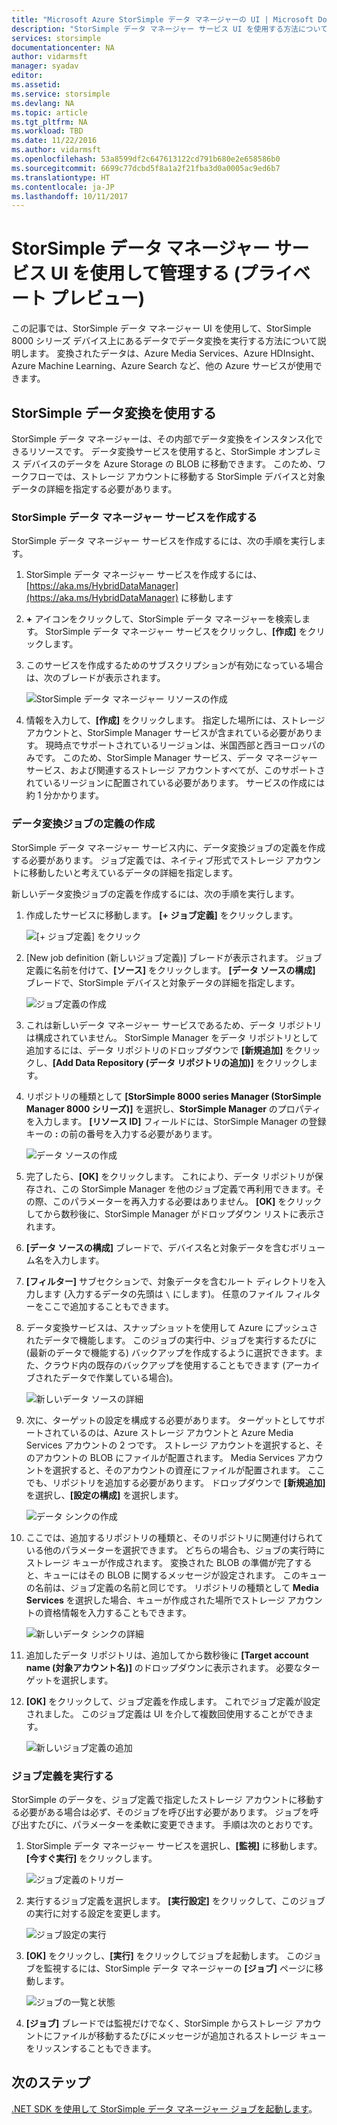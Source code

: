 ```yaml
---
title: "Microsoft Azure StorSimple データ マネージャーの UI | Microsoft Docs"
description: "StorSimple データ マネージャー サービス UI を使用する方法について説明します (プライベート プレビュー)"
services: storsimple
documentationcenter: NA
author: vidarmsft
manager: syadav
editor: 
ms.assetid: 
ms.service: storsimple
ms.devlang: NA
ms.topic: article
ms.tgt_pltfrm: NA
ms.workload: TBD
ms.date: 11/22/2016
ms.author: vidarmsft
ms.openlocfilehash: 53a8599df2c647613122cd791b680e2e658586b0
ms.sourcegitcommit: 6699c77dcbd5f8a1a2f21fba3d0a0005ac9ed6b7
ms.translationtype: HT
ms.contentlocale: ja-JP
ms.lasthandoff: 10/11/2017
---
```

# <a name="manage-using-the-storsimple-data-manager-service-ui-private-preview"></a>StorSimple データ マネージャー サービス UI を使用して管理する (プライベート プレビュー)

この記事では、StorSimple データ マネージャー UI を使用して、StorSimple 8000 シリーズ デバイス上にあるデータでデータ変換を実行する方法について説明します。 変換されたデータは、Azure Media Services、Azure HDInsight、Azure Machine Learning、Azure Search など、他の Azure サービスが使用できます。 


## <a name="use-storsimple-data-transformation"></a>StorSimple データ変換を使用する

StorSimple データ マネージャーは、その内部でデータ変換をインスタンス化できるリソースです。 データ変換サービスを使用すると、StorSimple オンプレミス デバイスのデータを Azure Storage の BLOB に移動できます。 このため、ワークフローでは、ストレージ アカウントに移動する StorSimple デバイスと対象データの詳細を指定する必要があります。

### <a name="create-a-storsimple-data-manager-service"></a>StorSimple データ マネージャー サービスを作成する

StorSimple データ マネージャー サービスを作成するには、次の手順を実行します。

1. StorSimple データ マネージャー サービスを作成するには、[https://aka.ms/HybridDataManager](https://aka.ms/HybridDataManager) に移動します

2. **+** アイコンをクリックして、StorSimple データ マネージャーを検索します。 StorSimple データ マネージャー サービスをクリックし、**[作成]** をクリックします。

3. このサービスを作成するためのサブスクリプションが有効になっている場合は、次のブレードが表示されます。

    ![StorSimple データ マネージャー リソースの作成](./media/storsimple-data-manager-ui/create-new-data-manager-service.png)

4. 情報を入力して、**[作成]** をクリックします。 指定した場所には、ストレージ アカウントと、StorSimple Manager サービスが含まれている必要があります。 現時点でサポートされているリージョンは、米国西部と西ヨーロッパのみです。 このため、StorSimple Manager サービス、データ マネージャー サービス、および関連するストレージ アカウントすべてが、このサポートされているリージョンに配置されている必要があります。 サービスの作成には約 1 分かかります。

### <a name="create-a-data-transformation-job-definition"></a>データ変換ジョブの定義の作成

StorSimple データ マネージャー サービス内に、データ変換ジョブの定義を作成する必要があります。 ジョブ定義では、ネイティブ形式でストレージ アカウントに移動したいと考えているデータの詳細を指定します。 

新しいデータ変換ジョブの定義を作成するには、次の手順を実行します。

1.  作成したサービスに移動します。 **[+ ジョブ定義]** をクリックします。

    ![[+ ジョブ定義] をクリック](./media/storsimple-data-manager-ui/click-add-job-definition.png)

2. [New job definition (新しいジョブ定義)] ブレードが表示されます。 ジョブ定義に名前を付けて、**[ソース]** をクリックします。 **[データ ソースの構成]** ブレードで、StorSimple デバイスと対象データの詳細を指定します。

    ![ジョブ定義の作成](./media/storsimple-data-manager-ui//create-new-job-deifnition.png)

3. これは新しいデータ マネージャー サービスであるため、データ リポジトリは構成されていません。 StorSimple Manager をデータ リポジトリとして追加するには、データ リポジトリのドロップダウンで **[新規追加]** をクリックし、**[Add Data Repository (データ リポジトリの追加)]** をクリックします。

4. リポジトリの種類として **[StorSimple 8000 series Manager (StorSimple Manager 8000 シリーズ)]** を選択し、**StorSimple Manager** のプロパティを入力します。 **[リソース ID]** フィールドには、StorSimple Manager の登録キーの **:** の前の番号を入力する必要があります。

    ![データ ソースの作成](./media/storsimple-data-manager-ui/create-new-data-source.png)

5.  完了したら、**[OK]** をクリックします。 これにより、データ リポジトリが保存され、この StorSimple Manager を他のジョブ定義で再利用できます。その際、このパラメーターを再入力する必要はありません。 **[OK]** をクリックしてから数秒後に、StorSimple Manager がドロップダウン リストに表示されます。

6.  **[データ ソースの構成]** ブレードで、デバイス名と対象データを含むボリューム名を入力します。

7.  **[フィルター]** サブセクションで、対象データを含むルート ディレクトリを入力します (入力するデータの先頭は `\` にします)。 任意のファイル フィルターをここで追加することもできます。

8.  データ変換サービスは、スナップショットを使用して Azure にプッシュされたデータで機能します。 このジョブの実行中、ジョブを実行するたびに (最新のデータで機能する) バックアップを作成するように選択できます。また、クラウド内の既存のバックアップを使用することもできます (アーカイブされたデータで作業している場合)。

    ![新しいデータ ソースの詳細](./media/storsimple-data-manager-ui/new-data-source-details.png)

9. 次に、ターゲットの設定を構成する必要があります。 ターゲットとしてサポートされているのは、Azure ストレージ アカウントと Azure Media Services アカウントの 2 つです。 ストレージ アカウントを選択すると、そのアカウントの BLOB にファイルが配置されます。 Media Services アカウントを選択すると、そのアカウントの資産にファイルが配置されます。 ここでも、リポジトリを追加する必要があります。 ドロップダウンで **[新規追加]** を選択し、**[設定の構成]** を選択します。

    ![データ シンクの作成](./media/storsimple-data-manager-ui/create-new-data-sink.png)

10. ここでは、追加するリポジトリの種類と、そのリポジトリに関連付けられている他のパラメーターを選択できます。 どちらの場合も、ジョブの実行時にストレージ キューが作成されます。 変換された BLOB の準備が完了すると、キューにはその BLOB に関するメッセージが設定されます。 このキューの名前は、ジョブ定義の名前と同じです。 リポジトリの種類として **Media Services** を選択した場合、キューが作成された場所でストレージ アカウントの資格情報を入力することもできます。

    ![新しいデータ シンクの詳細](./media/storsimple-data-manager-ui/new-data-sink-details.png)

11. 追加したデータ リポジトリは、追加してから数秒後に **[Target account name (対象アカウント名)]** のドロップダウンに表示されます。  必要なターゲットを選択します。

12. **[OK]** をクリックして、ジョブ定義を作成します。 これでジョブ定義が設定されました。 このジョブ定義は UI を介して複数回使用することができます。

    ![新しいジョブ定義の追加](./media/storsimple-data-manager-ui/add-new-job-definition.png)

### <a name="run-the-job-definition"></a>ジョブ定義を実行する

StorSimple のデータを、ジョブ定義で指定したストレージ アカウントに移動する必要がある場合は必ず、そのジョブを呼び出す必要があります。 ジョブを呼び出すたびに、パラメーターを柔軟に変更できます。 手順は次のとおりです。

1. StorSimple データ マネージャー サービスを選択し、**[監視]** に移動します。 **[今すぐ実行]** をクリックします。

    ![ジョブ定義のトリガー](./media/storsimple-data-manager-ui/run-now.png)

2. 実行するジョブ定義を選択します。 **[実行設定]** をクリックして、このジョブの実行に対する設定を変更します。

    ![ジョブ設定の実行](./media/storsimple-data-manager-ui/run-settings.png)

3. **[OK]** をクリックし、**[実行]** をクリックしてジョブを起動します。 このジョブを監視するには、StorSimple データ マネージャーの **[ジョブ]** ページに移動します。

    ![ジョブの一覧と状態](./media/storsimple-data-manager-ui/jobs-list-and-status.png)

4. **[ジョブ]** ブレードでは監視だけでなく、StorSimple からストレージ アカウントにファイルが移動するたびにメッセージが追加されるストレージ キューをリッスンすることもできます。


## <a name="next-steps"></a>次のステップ

[.NET SDK を使用して StorSimple データ マネージャー ジョブを起動します](storsimple-data-manager-dotnet-jobs.md)。